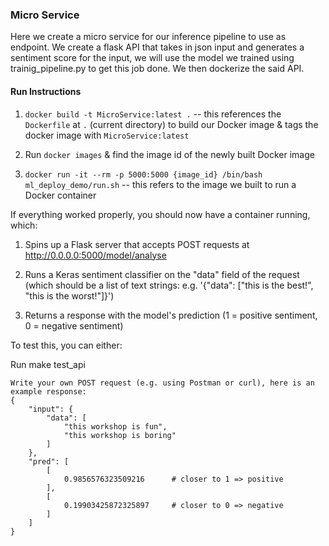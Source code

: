 
### Micro Service
Here we create a micro service for our inference pipeline to use as endpoint. We create a flask API that takes in json input and generates a sentiment score for the input, we will use the model we trained using trainig_pipeline.py to get this job done.
We then dockerize the said API.

#### Run Instructions

1. `docker build -t MicroService:latest .` -- this references the `Dockerfile` at `.` (current directory) to build our Docker image & tags the docker image with `MicroService:latest`

2. Run `docker images` & find the image id of the newly built Docker image

3. `docker run -it --rm -p 5000:5000 {image_id} /bin/bash ml_deploy_demo/run.sh` -- this refers to the image we built to run a Docker container

If everything worked properly, you should now have a container running, which:

1. Spins up a Flask server that accepts POST requests at http://0.0.0.0:5000/model/analyse

2. Runs a Keras sentiment classifier on the "data" field of the request (which should be a list of text strings: e.g. '{"data": ["this is the best!", "this is the worst!"]}')

3. Returns a response with the model's prediction (1 = positive sentiment, 0 = negative sentiment)

To test this, you can either:

Run make test_api
```
Write your own POST request (e.g. using Postman or curl), here is an example response:
{
    "input": {
        "data": [
            "this workshop is fun",
            "this workshop is boring"
        ]
    },
    "pred": [
        [
            0.9856576323509216      # closer to 1 => positive
        ],
        [
            0.19903425872325897     # closer to 0 => negative
        ]
    ]
}
```
